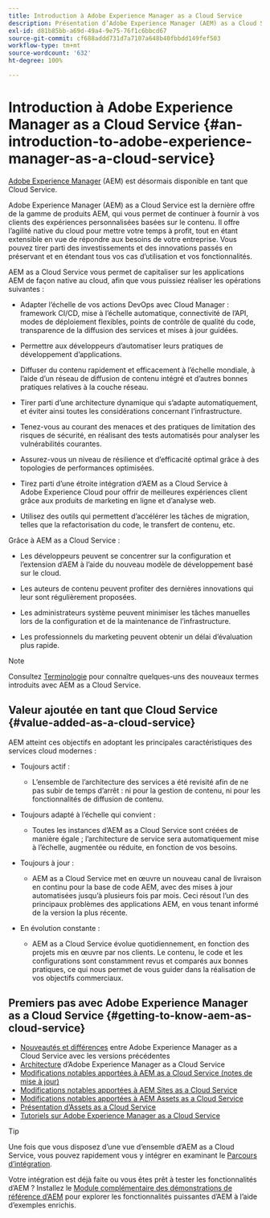 ```yaml
---
title: Introduction à Adobe Experience Manager as a Cloud Service
description: Présentation d’Adobe Experience Manager (AEM) as a Cloud Service.
exl-id: d81b85bb-a69d-49a4-9e75-76f1c6bbcd67
source-git-commit: cf688addd731d7a7107a648b40fbbdd149fef503
workflow-type: tm+mt
source-wordcount: '632'
ht-degree: 100%

---
```


# Introduction à Adobe Experience Manager as a Cloud Service {#an-introduction-to-adobe-experience-manager-as-a-cloud-service}

[Adobe Experience Manager](https://www.adobe.com/fr/marketing/experience-manager.html) (AEM) est désormais disponible en tant que Cloud Service.

Adobe Experience Manager (AEM) as a Cloud Service est la dernière offre de la gamme de produits AEM, qui vous permet de continuer à fournir à vos clients des expériences personnalisées basées sur le contenu. Il offre l’agilité native du cloud pour mettre votre temps à profit, tout en étant extensible en vue de répondre aux besoins de votre entreprise. Vous pouvez tirer parti des investissements et des innovations passés en préservant et en étendant tous vos cas d’utilisation et vos fonctionnalités.

AEM as a Cloud Service vous permet de capitaliser sur les applications AEM de façon native au cloud, afin que vous puissiez réaliser les opérations suivantes :

* Adapter l’échelle de vos actions DevOps avec Cloud Manager : framework CI/CD, mise à l’échelle automatique, connectivité de l’API, modes de déploiement flexibles, points de contrôle de qualité du code, transparence de la diffusion des services et mises à jour guidées.

* Permettre aux développeurs d’automatiser leurs pratiques de développement d’applications.

* Diffuser du contenu rapidement et efficacement à l’échelle mondiale, à l’aide d’un réseau de diffusion de contenu intégré et d’autres bonnes pratiques relatives à la couche réseau.

* Tirer parti d’une architecture dynamique qui s’adapte automatiquement, et éviter ainsi toutes les considérations concernant l’infrastructure.

* Tenez-vous au courant des menaces et des pratiques de limitation des risques de sécurité, en réalisant des tests automatisés pour analyser les vulnérabilités courantes.

* Assurez-vous un niveau de résilience et d’efficacité optimal grâce à des topologies de performances optimisées.

* Tirez parti d’une étroite intégration d’AEM as a Cloud Service à Adobe Experience Cloud pour offrir de meilleures expériences client grâce aux produits de marketing en ligne et d’analyse web.

* Utilisez des outils qui permettent d’accélérer les tâches de migration, telles que la refactorisation du code, le transfert de contenu, etc.

Grâce à AEM as a Cloud Service :

* Les développeurs peuvent se concentrer sur la configuration et l’extension d’AEM à l’aide du nouveau modèle de développement basé sur le cloud.

* Les auteurs de contenu peuvent profiter des dernières innovations qui leur sont régulièrement proposées.

* Les administrateurs système peuvent minimiser les tâches manuelles lors de la configuration et de la maintenance de l’infrastructure.

* Les professionnels du marketing peuvent obtenir un délai d’évaluation plus rapide.

>[!NOTE]
>Consultez [Terminologie](terminology.md) pour connaître quelques-uns des nouveaux termes introduits avec AEM as a Cloud Service.

## Valeur ajoutée en tant que Cloud Service {#value-added-as-a-cloud-service}

AEM atteint ces objectifs en adoptant les principales caractéristiques des services cloud modernes :

* Toujours actif :

   * L’ensemble de l’architecture des services a été revisité afin de ne pas subir de temps d’arrêt : ni pour la gestion de contenu, ni pour les fonctionnalités de diffusion de contenu.

* Toujours adapté à l’échelle qui convient :

   * Toutes les instances d’AEM as a Cloud Service sont créées de manière égale ; l’architecture de service sera automatiquement mise à l’échelle, augmentée ou réduite, en fonction de vos besoins.

* Toujours à jour :

   * AEM as a Cloud Service met en œuvre un nouveau canal de livraison en continu pour la base de code AEM, avec des mises à jour automatisées jusqu’à plusieurs fois par mois. Ceci résout l’un des principaux problèmes des applications AEM, en vous tenant informé de la version la plus récente.

* En évolution constante :

   * AEM as a Cloud Service évolue quotidiennement, en fonction des projets mis en œuvre par nos clients. Le contenu, le code et les configurations sont constamment revus et comparés aux bonnes pratiques, ce qui nous permet de vous guider dans la réalisation de vos objectifs commerciaux.

## Premiers pas avec Adobe Experience Manager as a Cloud Service {#getting-to-know-aem-as-cloud-service}

* [Nouveautés et différences](/help/overview/what-is-new-and-different.md) entre Adobe Experience Manager as a Cloud Service avec les versions précédentes
* [Architecture](/help/overview/architecture.md) d’Adobe Experience Manager as a Cloud Service
* [Modifications notables apportées à AEM as a Cloud Service (notes de mise à jour)](/help/release-notes/aem-cloud-changes.md)
* [Modifications notables apportées à AEM Sites as a Cloud Service](/help/sites-cloud/sites-cloud-changes.md)
* [Modifications notables apportées à AEM Assets as a Cloud Service](/help/assets/assets-cloud-changes.md)
* [Présentation d’Assets as a Cloud Service](/help/assets/overview.md)
* [Tutoriels sur Adobe Experience Manager as a Cloud Service](https://experienceleague.adobe.com/docs/experience-manager-learn/cloud-service/overview.html?lang=fr)

>[!TIP]
>
>Une fois que vous disposez d’une vue d’ensemble d’AEM as a Cloud Service, vous pouvez rapidement vous y intégrer en examinant le [Parcours d’intégration](/help/journey-onboarding/home.md).
>
>Votre intégration est déjà faite ou vous êtes prêt à tester les fonctionnalités d’AEM ? Installez le [Module complémentaire des démonstrations de référence d’AEM](/help/journey-sites/demos-add-on/overview.md) pour explorer les fonctionnalités puissantes d’AEM à l’aide d’exemples enrichis.
